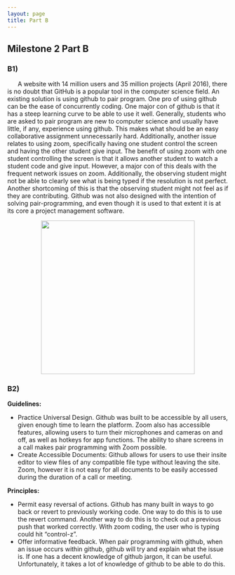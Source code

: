 ```yaml
---
layout: page
title: Part B
---
```


## Milestone 2 Part B

### B1)
&nbsp;&nbsp;&nbsp;&nbsp;&nbsp;&nbsp;A website with 14 million users and 35 million projects (April 2016), there is no doubt that GitHub is a popular tool in the computer science field. An existing solution is using github to pair program. One pro of using github can be the ease of concurrently coding. One major con of github is that it has a steep learning curve to be able to use it well. Generally, students who are asked to pair program are new to computer science and usually have little, if any, experience using github. This makes what should be an easy collaborative assignment unnecessarily hard. Additionally, another issue relates to using zoom, specifically having one student control the screen and having the other student give input. The benefit of using zoom with one student controlling the screen is that it allows another student to watch a student code and give input. However, a major con of this deals with the frequent network issues on zoom. Additionally, the observing student might not be able to clearly see what is being typed if the resolution is not perfect. Another shortcoming of this is that the observing student might not feel as if they are contributing. Github was not also designed with the intention of solving pair-programming, and even though it is used to that extent it is at its core a project management software.

<p align="center">
<img src="https://i.imgur.com/NeGdEuV.png" width="350">
</p>

### B2) 
**Guidelines:**
* Practice Universal Design. Github was built to be accessible by all users, given enough time to learn the platform. Zoom also has accessible features, allowing users to turn their microphones and cameras on and off, as well as hotkeys for app functions. The ability to share screens in a call makes pair programming with Zoom possible.
* Create Accessible Documents: Github allows for users to use their insite editor to view files of any compatible file type without leaving the site. Zoom, however it is not easy for all documents to be easily accessed during the duration of a call or meeting.

**Principles:**
* Permit easy reversal of actions. Github has many built in ways to go back or revert to previously working code. One way to do this is to use the revert command. Another way to do this is to check out a previous push that worked correctly. With zoom coding, the user who is typing could hit “control-z”. 
* Offer informative feedback. When pair programming with github, when an issue occurs within github, github will try and explain what the issue is. If one has a decent knowledge of github jargon, it can be useful. Unfortunately, it takes a lot of knowledge of github to be able to do this. 
